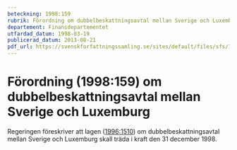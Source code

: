 ```yaml
---
beteckning: 1998:159
rubrik: Förordning om dubbelbeskattningsavtal mellan Sverige och Luxemburg
departement: Finansdepartementet
utfardad_datum: 1998-03-19
publicerad_datum: 2013-08-21
pdf_url: https://svenskforfattningssamling.se/sites/default/files/sfs/1998-03/SFS1998-159.pdf
---
```


# Förordning (1998:159) om dubbelbeskattningsavtal mellan Sverige och Luxemburg

Regeringen föreskriver att lagen ([1996:1510](https://selex.se/eli/sfs/1996/1510)) om dubbelbeskattningsavtal mellan Sverige och Luxemburg skall träda i kraft den 31 december 1998.